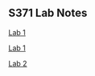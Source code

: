 ## S371 Lab Notes

<a href="https://github.com/katyalex/katyalex.github.io/blob/main/S371_Lab1.pdf" target="_blank" title="Lab 1">Lab 1</a> 

[Lab 1](S371_Lab1.pdf)

<a href="Lab-2.html" target="_blank" title="Lab 2">Lab 2</a>
